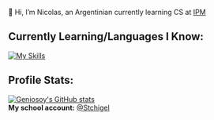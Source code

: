 👋 Hi, I’m Nicolas, an Argentinian currently learning CS at [IPM](https://www.ipm.edu.ar/)
## Currently Learning/Languages I Know:
[![My Skills](https://skillicons.dev/icons?i=js,html,css,mysql,cpp,arduino,bootstrap,git,codepen,robloxstudio,lua,visualstudio)](https://skillicons.dev)
## Profile Stats:
[![Geniosoy's GitHub stats](https://github-readme-stats.vercel.app/api?username=geniosoy&show_icons=true&theme=dark)](https://github.com/anuraghazra/github-readme-stats)
<br>
**My school account:**
[@Stchigel](github.com/stchigel)
